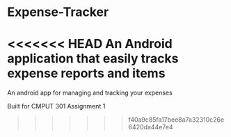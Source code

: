 # Expense-Tracker
<<<<<<< HEAD
An Android application that easily tracks expense reports and items 
=======
An android app for managing and tracking your expenses

Built for CMPUT 301 Assignment 1
>>>>>>> f40a9c85fa17bee8a7a32310c26e6420da44e7e4
